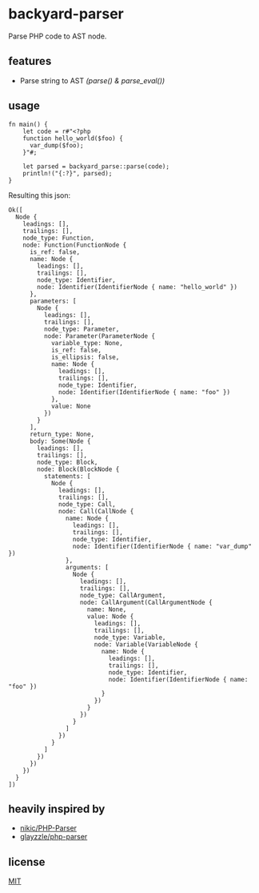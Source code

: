 # backyard-parser

Parse PHP code to AST node.

## features

- Parse string to AST _(parse() & parse_eval())_

## usage

    fn main() {
        let code = r#"<?php
        function hello_world($foo) {
          var_dump($foo);
        }"#;

        let parsed = backyard_parse::parse(code);
        println!("{:?}", parsed);
    }

Resulting this json:

    Ok([
      Node {
        leadings: [],
        trailings: [],
        node_type: Function,
        node: Function(FunctionNode {
          is_ref: false,
          name: Node {
            leadings: [],
            trailings: [],
            node_type: Identifier,
            node: Identifier(IdentifierNode { name: "hello_world" })
          },
          parameters: [
            Node {
              leadings: [],
              trailings: [],
              node_type: Parameter,
              node: Parameter(ParameterNode {
                variable_type: None,
                is_ref: false,
                is_ellipsis: false,
                name: Node {
                  leadings: [],
                  trailings: [],
                  node_type: Identifier,
                  node: Identifier(IdentifierNode { name: "foo" })
                },
                value: None
              })
            }
          ],
          return_type: None,
          body: Some(Node {
            leadings: [],
            trailings: [],
            node_type: Block,
            node: Block(BlockNode {
              statements: [
                Node {
                  leadings: [],
                  trailings: [],
                  node_type: Call,
                  node: Call(CallNode {
                    name: Node {
                      leadings: [],
                      trailings: [],
                      node_type: Identifier,
                      node: Identifier(IdentifierNode { name: "var_dump" })
                    },
                    arguments: [
                      Node {
                        leadings: [],
                        trailings: [],
                        node_type: CallArgument,
                        node: CallArgument(CallArgumentNode {
                          name: None,
                          value: Node {
                            leadings: [],
                            trailings: [],
                            node_type: Variable,
                            node: Variable(VariableNode {
                              name: Node {
                                leadings: [],
                                trailings: [],
                                node_type: Identifier,
                                node: Identifier(IdentifierNode { name: "foo" })
                              }
                            })
                          }
                        })
                      }
                    ]
                  })
                }
              ]
            })
          })
        })
      }
    ])

## heavily inspired by

- [nikic/PHP-Parser](https://github.com/nikic/PHP-Parser)
- [glayzzle/php-parser](https://github.com/glayzzle/php-parser)

## license

[MIT](https://github.com/Alzera/backyard/blob/main/LICENSE)
